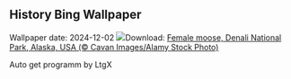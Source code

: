 ## History Bing Wallpaper
Wallpaper date: 2024-12-02
![](https://www.bing.com/th?id=OHR.SnowMoose_EN-IN2006473446_UHD.jpg&w=1000)Download: [Female moose, Denali National Park, Alaska, USA (© Cavan Images/Alamy Stock Photo)](https://www.bing.com/th?id=OHR.SnowMoose_EN-IN2006473446_UHD.jpg)

Auto get programm by LtgX
